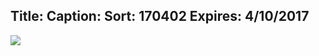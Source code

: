 Title: 
Caption: 
Sort: 170402
Expires: 4/10/2017
---
<a href="assets\img\Donut Day April.jpg" target="blank">
    <img class="img-responsive center-block" src="assets\img\Donut Day April-rotator.jpg"/>
</a>

